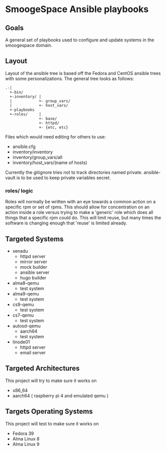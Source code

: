 # SmoogeSpace Ansible playbooks

## Goals

A general set of playbooks used to configure and update systems in the
smoogespace domain.

## Layout

Layout of the ansible tree is based off the Fedora and CentOS ansible
trees with some personalizations. The general tree looks as follows:

```text
.-|
  +-bin/
  +-inventory/ |
  |            +- group_vars/
  |            +- host_vars/
  +-playbooks
  +-roles/     |
               +- base/
               +- httpd/
               +- {etc, etc}
```

Files which would need editing for others to use:

* ansible.cfg
* inventory/inventory
* inventory/group_vars/all
* inventory/host_vars/(name of hosts)

Currently the gitignore tries not to track directories named
private. ansible-vault is to be used to keep private variables secret.

### roles/ logic

Roles will normally be written with an eye towards a common action on a
specific rpm or set of rpms. This should allow for concentration on an
action inside a role versus trying to make a 'generic' role which does
all things that a specific rpm could do. This will limit reuse, but many
times the software is changing enough that 'reuse' is limited already.

## Targeted Systems

* xenadu 
  * httpd server
  * mirror server
  * mock builder
  * ansible server
  * hugo builder
* alma8-qemu
  * test system
* alma9-qemu
  * test system
* cs9-qemu
  * test system
* cs7-qemu
  * test system
* autosd-qemu
  * aarch64
  * test system
* linode01
  * httpd server
  * email server

## Targeted Architectures

This project will try to make sure it works on

* x86_64
* aarch64 ( raspberry pi 4 and emulated qemu )

## Targets Operating Systems

This project will test to make sure it works on

* Fedora 39
* Alma Linux 8
* Alma Linux 9
